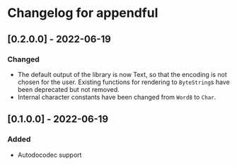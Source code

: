 # Changelog for appendful

## [0.2.0.0] - 2022-06-19

### Changed

* The default output of the library is now Text, so that the encoding is not chosen for the user.
  Existing functions for rendering to `ByteString`s have been deprecated but not removed.
* Internal character constants have been changed from `Word8` to `Char`.

## [0.1.0.0] - 2022-06-19

### Added

* Autodocodec support

